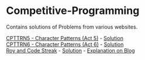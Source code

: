# Competitive-Programming
Contains solutions of Problems from various websites.

[CPTTRN5 - Character Patterns (Act 5)](https://www.spoj.com/problems/CPTTRN5/) - [Solution](https://github.com/programmercave0/Competitive-Programming/blob/master/CPTTRN5/ptrn5.cpp)<br/>
[CPTTRN6 - Character Patterns (Act 6)](https://www.spoj.com/problems/CPTTRN6/) - [Solution](https://github.com/programmercave0/Competitive-Programming/blob/master/CPTTRN6/ptrn6.cpp)<br/>
[Roy and Code Streak](https://www.hackerearth.com/problem/algorithm/roy-and-code-streak/) - [Solution](https://github.com/programmercave0/Competitive-Programming/blob/master/RoyandCodeStreak.cpp) - [Explanation on Blog](https://programmercave0.github.io/blog/2019/10/24/Roy-and-Code-Streak-HackerEarth-Challenge)<br/>

